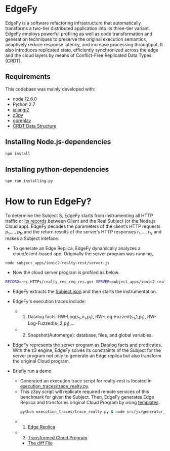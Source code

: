 # EdgeFy
EdgeFy is a software refactoring infrastructure that automatically transforms a two-tier distributed application into its three-tier variant. EdgeFy employs powerful profiling as well as code transformation and generation techniques to preserve the original execution semantics, adaptively reduce response latency, and increase processing throughput. It also introduces replicated state, efficiently synchronized across the edge and the cloud layers by
means of Conflict-Free Replicated Data Types (CRDT).

## Requirements
This codebase was mainly developed with:
- node 12.6.0
- Python 2.7
- [jalangi2](https://github.com/Samsung/jalangi2)
- [z3py](https://github.com/Z3Prover/z3)
- [goreplay](https://github.com/buger/goreplay)
- [CRDT Data Structure](https://github.com/automerge/automerge)  

## Installing Node.js-dependencies
```bash
npm install
```

## Installing python-dependencies
```bash
npm run installing-py
```


# How to run EdgeFy?

To determine the Subject S, EdgeFy starts from instrumenting all HTTP traffic or [its records](https://github.com/3997gt/EdgeFy/blob/main/rec_HTTPs/realty_rec_req_res.gor) between Client and the Real Subject (or the Node.js Cloud app). EdgeFy decodes the parameters of the client’s HTTP requests p<sub>1</sub>,..., p<sub>N</sub> and the return results of the server’s HTTP responses r<sub>1</sub>,..., r<sub>N</sub> and makes a Subject inteface.

- To generate an Edge Replica, EdgeFy dynamically analyzes a cloud/client-based app.
Originally the server program was running,  
```
node subject_apps/ionic2-realty-rest/server.js
```
- Now the cloud server program is profiled as below.
```bash
RECORD=rec_HTTPs/realty_rec_req_res.gor SERVER=subject_apps/ionic2-realty-rest/server.js npm run EdgeRefactoring 
```
- EdgeFy extracts the [Subject.json](https://github.com/3997gt/EdgeFy/tree/main/Subject.json) and then starts the instrumentation.
- EdgeFy's execution traces include:
  - 1) Datalog facts: RW-Log(s<sub>1</sub>,v<sub>1</sub>,p<sub>1</sub>), RW-Log-Fuzzed(s<sub>1</sub>,1,p<sub>1</sub>), RW-Log-Fuzzed(s<sub>1</sub>,2,p<sub>1</sub>),...
  - 2) Snapshot(Automerge): database, files, and global variables.
- EdgeFy represents the server program as Datalog facts and predicates. With the z3 engine, EdgeFy solves its constraints of the Subject for the server program not only to generate an Edge replica but also transform the original Cloud program.

- Briefly run a demo
  - Generated an execution trace script for realty-rest is located in [execution_traces/trace_realty.py](https://github.com/3997gt/EdgeFy/tree/main/execution_traces/trace_realty.py). 
  - This z3py script will replicate required remote services of this benchmark for given the Subject. Then, EdgeFy generates Edge Replica and transforms original Cloud Program by using [templates](https://github.com/3997gt/EdgeFy/tree/main/src/templates).
    ```bash
    python execution_traces/trace_realty.py & node src/js/generator_edge_cloud.js
    ```  
  - 1) [Edge Replica](https://github.com/3997gt/EdgeFy/tree/main/results/edge/edge_replica.js)
  - 2) [Transformed Cloud Program](https://github.com/3997gt/EdgeFy/tree/main/results/cloud/server/enhanced_norm_property-service.js)
      - [The diff File](https://github.com/3997gt/EdgeFy/tree/main/results/difffiles/result.diff)

